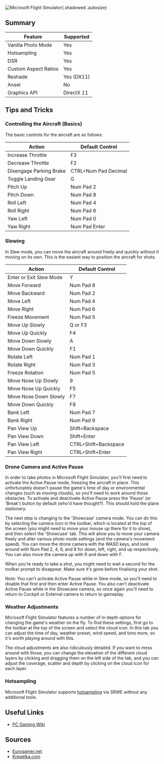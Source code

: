 ![Microsoft Flight Simulator](Images\microsoft_flight_sim.png "Shot by Smithy"){.shadowed .autosize}

## Summary

Feature | Supported
--|--
Vanilla Photo Mode | Yes
Hotsampling | Yes
DSR | Yes
Custom Aspect Ratios | Yes
Reshade | Yes (DX11)
Ansel | No
Graphics API | DirectX 11

## Tips and Tricks

### Controlling the Aircraft (Basics)

The basic controls for the aircraft are as follows:

Action | Default Control
--|--
Increase Throttle | F3
Decrease Throttle | F2
Disengage Parking Brake | CTRL+Num Pad Decimal
Toggle Landing Gear | G
Pitch Up | Num Pad 2
Pitch Down | Num Pad 8
Roll Left | Num Pad 4
Roll Right | Num Pad 6
Yaw Left | Num Pad 0
Yaw Right | Num Pad Enter

### Slewing

In Slew mode, you can move the aircraft around freely and quickly without it moving on its own. This is the easiest way to position the aircraft for shots.

Action | Default Control
--|--
Enter or Exit Slew Mode | Y
Move Forward | Num Pad 8
Move Backward | Num Pad 2
Move Left | Num Pad 4
Move Right | Num Pad 6
Freeze Movement | Num Pad 5
Move Up Slowly | Q or F3
Move Up Quickly | F4
Move Down Slowly | A
Move Down Quickly | F1
Rotate Left | Num Pad 1
Rotate Right | Num Pad 3
Freeze Rotation | Num Pad 5
Move Nose Up Slowly | 9
Move Nose Up Quickly | F5
Move Nose Down Slowly | F7
Move Down Quickly | F8
Bank Left | Num Pad 7
Bank Right | Num Pad 9
Pan View Up | Shift+Backspace
Pan View Down | Shift+Enter
Pan View Left | CTRL+Shift+Backspace
Pan View Right | CTRL+Shift+Enter

### Drone Camera and Active Pause

In order to take photos in Microsoft Flight Simulator, you'll first need to activate the Active Pause mode, freezing the aircraft in place. This unfortunately doesn't pause the game's time of day or environmental changes (such as moving clouds), so you'll need to work around those obstacles. To activate and deactivate Active Pause press the 'Pause' (or 'Break') button by default (who'd have thought?). This should hold the plane stationary.

The next step is changing to the 'Showcase' camera mode. You can do this by selecting the camera icon in the toolbar, which is located at the top of the screen (you might need to move your mouse up there for it to show), and then select the 'Showcase' tab. This will allow you to move your camera freely and alter various photo mode settings (and the camera's movement speed). You can move the drone camera with the WASD keys, and look around with Num Pad 2, 4, 6, and 8 for down, left, right, and up respectively. You can also move the camera up with R and down with F.

When you're ready to take a shot, you might need to wait a second for the toolbar prompt to disappear. Make sure it's gone before finalising your shot.

Note: You can't activate Active Pause while in Slew mode, so you'll need to disable that first and then enter Active Pause. You also can't deactivate Active Pause while in the Showcase camera, so once again you'll need to return to Cockpit or External camera to return to gameplay.

### Weather Adjustments

Microsoft Flight Simulator features a number of in depth options for changing the game's weather on the fly. To find these settings, first go to the toolbar at the top of the screen and select the cloud icon. In this tab you can adjust the time of day, weather preset, wind speed, and tons more, so it's worth playing around with this.

The cloud adjustments are also ridiculously detailed. If you want to mess around with those, you can change the elevation of the different cloud layers by clicking and dragging them on the left side of the tab, and you can adjust the coverage, scatter and depth by clicking on the cloud icon for each layer.

### Hotsampling

Microsoft Flight Simulator supports [hotsampling](../GeneralGuides/basics.htm#hotsampling) via SRWE without any additional tools.

## Useful Links

* [PC Gaming Wiki](https://www.pcgamingwiki.com/wiki/Microsoft_Flight_Simulator_(2020))

## Sources

* [Eurogamer.net](https://www.eurogamer.net/articles/flight-simulator-change-camera-view-active-pause-photo-mode-7043)
* [Krepelka.com](http://krepelka.com/fsweb/learningcenter/theworld/slewing.htm#:~:text=To%20change%20your%20aircraft's%20position,Y%20to%20enter%20Slew%20Mode.)

